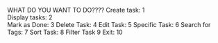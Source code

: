 WHAT DO YOU WANT TO DO????
Create task:		1   
Display tasks:		2	
Mark as Done:		3
Delete Task:		4
Edit Task:		5
Specific Task:		6
Search for Tags:	7
Sort Task:		8
Filter Task		9
Exit:			10
